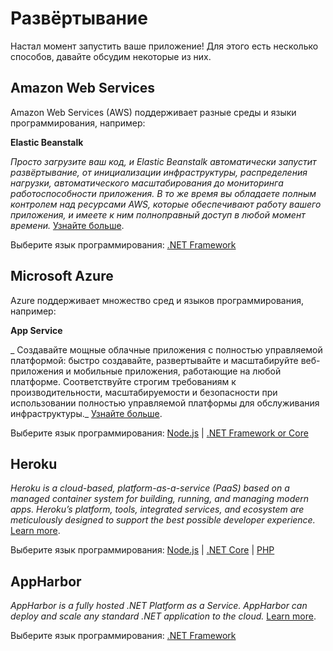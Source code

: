 # Развёртывание

Настал момент запустить ваше приложение! Для этого есть несколько способов, давайте обсудим некоторые из них.

## Amazon Web Services 

Amazon Web Services (AWS) поддерживает разные среды и языки программирования, например: 

**Elastic Beanstalk**

_Просто загрузите ваш код, и Elastic Beanstalk автоматически запустит развёртывание, от инициализации инфраструктуры, распределения нагрузки, автоматического масштабирования до мониторинга работоспособности приложения. В то же время вы обладаете полным контролем над ресурсами AWS, которые обеспечивают работу вашего приложения, и имеете к ним полноправный доступ в любой момент времени._ [Узнайте больше](https://aws.amazon.com/elasticbeanstalk/).

Выберите язык программирования: [.NET Framework](deployment/aws/net)

## Microsoft Azure

Azure поддерживает множество сред и языков программирования, например:

**App Service**

_ Создавайте мощные облачные приложения с полностью управляемой платформой: быстро создавайте, развертывайте и масштабируйте веб-приложения и мобильные приложения, работающие на любой платформе. Соответствуйте строгим требованиям к производительности, масштабируемости и безопасности при использовании полностью управляемой платформы для обслуживания инфраструктуры._ [Узнайте больше](https://azure.microsoft.com/en-us/services/app-service/).

Выберите язык программирования:  [Node.js](deployment/azure/node) | [.NET Framework or Core](deployment/azure/net)

## Heroku

_Heroku is a cloud-based, platform-as-a-service (PaaS) based on a managed container system for building, running, and managing modern apps. Heroku’s platform, tools, integrated services, and ecosystem are meticulously designed to support the best possible developer experience._ [Learn more](https://devcenter.heroku.com/articles/git).

Выберите язык программирования:  [Node.js](deployment/heroku/nodejs) | [.NET Core](deployment/heroku/netcore) | [PHP](deployment/heroku/php)

## AppHarbor

_AppHarbor is a fully hosted .NET Platform as a Service. AppHarbor can deploy and scale any standard .NET application to the cloud._ [Learn more](https://appharbor.com/).

Выберите язык программирования:  [.NET Framework](https://forge.autodesk.com/blog/deploying-forge-aspnet-samples-appharbor)
